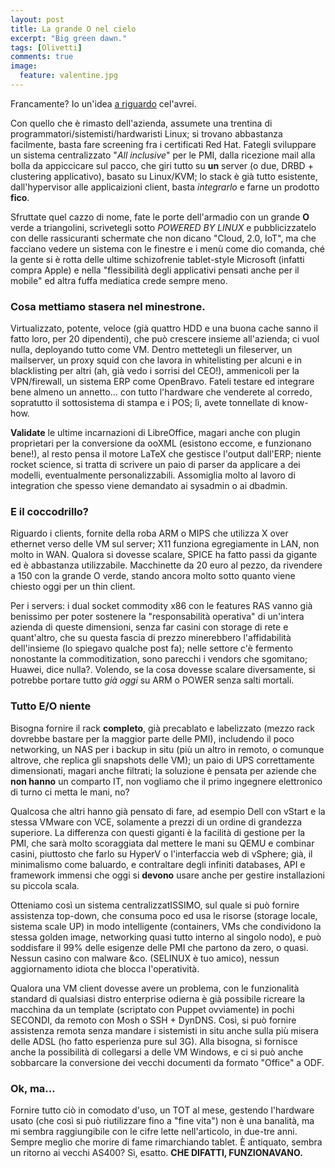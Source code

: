 ```yaml
---
layout: post
title: La grande O nel cielo
excerpt: "Big green dawn."
tags: [Olivetti]
comments: true
image:
  feature: valentine.jpg
---
```


Francamente? Io un'idea [a riguardo](http://www.ilfattoquotidiano.it/2015/06/08/olivetti-30-milioni-di-perdite-lanno-da-10-anni-poche-idee-e-tanti-esuberi/1748088/) cel'avrei.

Con quello che è rimasto dell'azienda, assumete una trentina di programmatori/sistemisti/hardwaristi Linux; si trovano abbastanza facilmente, basta fare screening fra i certificati Red Hat.
Fategli sviluppare un sistema centralizzato "*All inclusive*" per le PMI, dalla ricezione mail alla bolla da appiccicare sul pacco, che giri tutto su **un** server (o due, DRBD + clustering applicativo), basato su Linux/KVM; lo stack è già tutto esistente, dall'hypervisor alle applicaizioni client, basta *integrarlo* e farne un prodotto **fico**.

Sfruttate quel cazzo di nome, fate le porte dell'armadio con un grande **O** verde a triangolini, scrivetegli sotto *POWERED BY LINUX* e pubblicizzatelo con delle rassicuranti schermate che non dicano "Cloud, 2.0, IoT", ma che facciano vedere un sistema con le finestre e i menù come dio comanda, ché la gente si è rotta delle ultime schizofrenie tablet-style Microsoft (infatti compra Apple) e nella "flessibilità degli applicativi pensati anche per il mobile" ed altra fuffa mediatica crede sempre meno.

### Cosa mettiamo stasera nel minestrone.
Virtualizzato, potente, veloce (già quattro HDD e una buona cache sanno il fatto loro, per 20 dipendenti), che può crescere insieme all'azienda; ci vuol nulla, deployando tutto come VM.
Dentro mettetegli un fileserver, un mailserver, un proxy squid con che lavora in whitelisting per alcuni e in blacklisting per altri (ah, già vedo i sorrisi del CEO!), ammenicoli per la VPN/firewall, un sistema ERP come OpenBravo. Fateli testare ed integrare bene almeno un annetto… con tutto l'hardware che venderete al corredo, sopratutto il sottosistema di stampa e i POS; lì, avete tonnellate di know-how.

**Validate** le ultime incarnazioni di LibreOffice, magari anche con plugin proprietari per la conversione da ooXML (esistono eccome, e funzionano bene!), al resto pensa il motore LaTeX che gestisce l'output dall'ERP; niente rocket science, si tratta di scrivere un paio di parser da applicare a dei modelli, eventualmente personalizzabili.
Assomiglia molto al lavoro di integration che spesso viene demandato ai sysadmin o ai dbadmin.

### E il coccodrillo?
Riguardo i clients, fornite della roba ARM o MIPS che utilizza X over ethernet verso delle VM sul server; X11 funziona egregiamente in LAN, non molto in WAN. Qualora si dovesse scalare, SPICE ha fatto passi da gigante ed è abbastanza utilizzabile. Macchinette da 20 euro al pezzo, da rivendere a 150 con la grande O verde, stando ancora molto sotto quanto viene chiesto oggi per un thin client.

Per i servers: i dual socket commodity x86 con le features RAS vanno già benissimo per poter sostenere la "responsabilità operativa" di un'intera azienda di queste dimensioni, senza far casini con storage di rete e quant'altro, che su questa fascia di prezzo minerebbero l'affidabilità dell'insieme (lo spiegavo qualche post fa); nelle settore c'è fermento nonostante la commoditization, sono parecchi i vendors che sgomitano; Huawei, dice nulla?. Volendo, se la cosa dovesse scalare diversamente, si potrebbe portare tutto *già oggi* su ARM o POWER senza salti mortali.

### Tutto E/O niente
Bisogna fornire il rack **completo**, già precablato e labelizzato (mezzo rack dovrebbe bastare per la maggior parte delle PMI), includendo il poco networking, un NAS per i backup in situ (più un altro in remoto, o comunque altrove, che replica gli snapshots delle VM); un paio di UPS correttamente dimensionati, magari anche filtrati; la soluzione è pensata per aziende che **non hanno** un comparto IT, non vogliamo che il primo ingegnere elettronico di turno ci metta le mani, no? 

Qualcosa che altri hanno già pensato di fare, ad esempio Dell con vStart e la stessa VMware con VCE, solamente a prezzi di un ordine di grandezza superiore. La differenza con questi giganti è la facilità di gestione per la PMI, che sarà molto scoraggiata dal mettere le mani su QEMU e combinar casini, piuttosto che farlo su HyperV o l'interfaccia web di vSphere; già, il minimalismo come baluardo, e contraltare degli infiniti databases, API e framework immensi che oggi si **devono** usare anche per gestire installazioni su piccola scala.

Otteniamo così un sistema centralizzatISSIMO, sul quale si può fornire assistenza top-down, che consuma poco ed usa le risorse (storage locale, sistema scale UP) in modo intelligente (containers, VMs che condividono la stessa golden image, networking quasi tutto interno al singolo nodo), e può soddisfare il 99% delle esigenze delle PMI che partono da zero, o quasi. Nessun casino con malware &co. (SELINUX è tuo amico), nessun aggiornamento idiota che blocca l'operatività. 

Qualora una VM client dovesse avere un problema, con le funzionalità standard di qualsiasi distro enterprise odierna è già possibile ricreare la macchina da un template (scriptato con Puppet ovviamente) in pochi SECONDI, da remoto con Mosh o SSH + DynDNS. Così, si può fornire assistenza remota senza mandare i sistemisti in situ anche sulla più misera delle ADSL (ho fatto esperienza pure sul 3G).
Alla bisogna, si fornisce anche la possibilità di collegarsi a delle VM Windows, e ci si può anche sobbarcare la conversione dei vecchi documenti da formato "Office" a ODF.

### Ok, ma…
Fornire tutto ciò in comodato d'uso, un TOT al mese, gestendo l'hardware usato (che così si può riutilizzare fino a "fine vita") non è una banalità, ma mi sembra raggiungibile con le cifre lette nell'articolo, in due-tre anni. Sempre meglio che morire di fame rimarchiando tablet.
È antiquato, sembra un ritorno ai vecchi AS400? Sì, esatto. **CHE DIFATTI, FUNZIONAVANO.**
